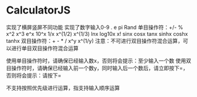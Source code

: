 # CalculatorJS
实现了横屏竖屏不同功能
实现了数字输入0-9 . e pi Rand
单目操作符：+/- % x^2 x^3 e^x 10^x 1/x x^(1/2) x^(1/3) lnx log10x x! sinx cosx tanx sinhx coshx tanhx
双目操作符：+ - * / x^y x^(1/y)
注意：不可进行双目操作符混合运算，可以进行单目双目操作符混合运算

使用单目操作符时，请确保已经输入数x，否则将会提示：至少输入一个数
使用双目操作符时，请确保已经输入前一个数y，同时输入后一个数后，请立即按下=，否则将会提示：请按下=

不支持按照优先级进行运算，指支持输入顺序运算

